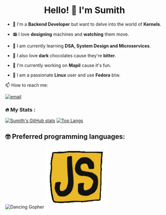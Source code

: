 <h1 align="center"> Hello! 👋 I'm Sumith</h1>

- 🤖  I'm a **Backend Developer** but want to delve into the world of **Kernels**.
  
- 📻  I love **designing** machines and **watching** them move.
  
- 🌱  I am currently learning **DSA, System Design and Microservices**.
  
- 🍫  I also love **dark** chocolates cause they're **bitter**.
  
- 🔖  I'm currently working on **Mapil** cause it's fun.

- 🤚 I am a passionate **Linux** user and use **Fedora** btw.

📫 How to reach me:

[![email](https://img.shields.io/badge/Gmail-D14836?style=for-the-badge&logo=gmail&logoColor=white)](sumith2827@gmail.com)

### :fire: My Stats :


[![Sumith's GitHub stats](https://github-readme-stats.vercel.app/api?username=vector-ops&show_icons=true&theme=dracula&count_private=true)](https://github.com/anuraghazra/github-readme-stats)
[![Top Langs](https://github-readme-stats.vercel.app/api/top-langs/?username=vector-ops&layout=compact&theme=dracula&hide=jupyter%20notebook)](https://github.com/anuraghazra/github-readme-stats)

## :nerd_face: Preferred programming languages:

![Dancing Gopher](http://static.velvetcache.org/pages/2018/06/13/party-gopher/dancing-gopher.gif)
<img src="./assets/js-dancing.gif" width="200" height="200"/>
